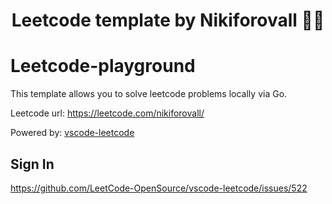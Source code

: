 <h1 align="center">
  Leetcode template by Nikiforovall 👨‍💻
</h1>

# Leetcode-playground

This template allows you to solve leetcode problems locally via Go.

Leetcode url: <https://leetcode.com/nikiforovall/>

Powered by: [vscode-leetcode](https://github.com/LeetCode-OpenSource/vscode-leetcode)

## Sign In

<https://github.com/LeetCode-OpenSource/vscode-leetcode/issues/522>
